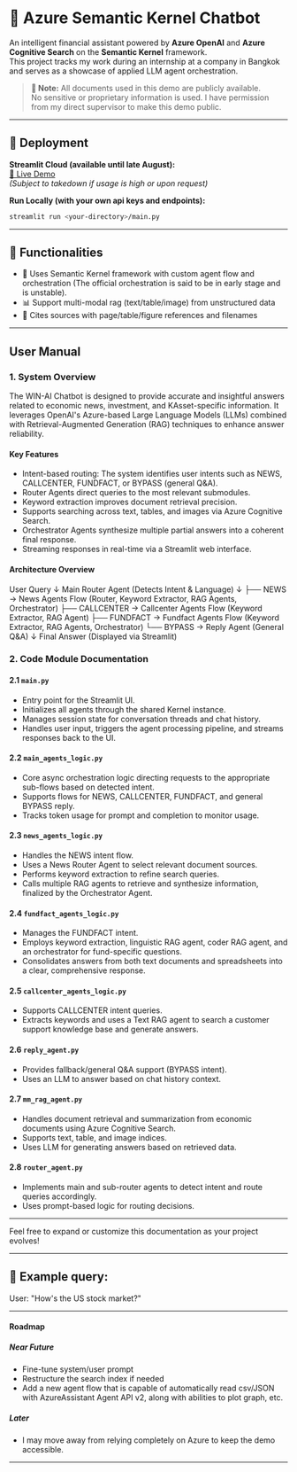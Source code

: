# 💬 Azure Semantic Kernel Chatbot

An intelligent financial assistant powered by **Azure OpenAI** and **Azure Cognitive Search** on the **Semantic Kernel** framework.  
This project tracks my work during an internship at a company in Bangkok and serves as a showcase of applied LLM agent orchestration.

> **📄 Note:** All documents used in this demo are publicly available.  
> No sensitive or proprietary information is used.
> I have permission from my direct supervisor to make this demo public.

---

## 🚀 Deployment

**Streamlit Cloud (available until late August):**  
[🔗 Live Demo](https://mm-rag-agent-demo-xil5jtaiwjk6hnbtzkkh4x.streamlit.app/)  
*(Subject to takedown if usage is high or upon request)*

**Run Locally (with your own api keys and endpoints):**
```bash
streamlit run <your-directory>/main.py
```
---

## 🧠 Functionalities
- 🤖 Uses Semantic Kernel framework with custom agent flow and orchestration (The official orchestration is said to be in early stage and is unstable).
- 📊 Support multi-modal rag (text/table/image) from unstructured data
- 📁 Cites sources with page/table/figure references and filenames
---
## User Manual

### 1. System Overview

The WIN-AI Chatbot is designed to provide accurate and insightful answers related to economic news, investment, and KAsset-specific information. It leverages OpenAI's Azure-based Large Language Models (LLMs) combined with Retrieval-Augmented Generation (RAG) techniques to enhance answer reliability.

#### Key Features
- Intent-based routing: The system identifies user intents such as NEWS, CALLCENTER, FUNDFACT, or BYPASS (general Q&A).
- Router Agents direct queries to the most relevant submodules.
- Keyword extraction improves document retrieval precision.
- Supports searching across text, tables, and images via Azure Cognitive Search.
- Orchestrator Agents synthesize multiple partial answers into a coherent final response.
- Streaming responses in real-time via a Streamlit web interface.

#### Architecture Overview
User Query
↓
Main Router Agent (Detects Intent & Language)
↓
├── NEWS → News Agents Flow (Router, Keyword Extractor, RAG Agents, Orchestrator)
├── CALLCENTER → Callcenter Agents Flow (Keyword Extractor, RAG Agent)
├── FUNDFACT → Fundfact Agents Flow (Keyword Extractor, RAG Agents, Orchestrator)
└── BYPASS → Reply Agent (General Q&A)
↓
Final Answer (Displayed via Streamlit)

### 2. Code Module Documentation

#### 2.1 `main.py`  
- Entry point for the Streamlit UI.  
- Initializes all agents through the shared Kernel instance.  
- Manages session state for conversation threads and chat history.  
- Handles user input, triggers the agent processing pipeline, and streams responses back to the UI.

#### 2.2 `main_agents_logic.py`  
- Core async orchestration logic directing requests to the appropriate sub-flows based on detected intent.  
- Supports flows for NEWS, CALLCENTER, FUNDFACT, and general BYPASS reply.  
- Tracks token usage for prompt and completion to monitor usage.

#### 2.3 `news_agents_logic.py`  
- Handles the NEWS intent flow.  
- Uses a News Router Agent to select relevant document sources.  
- Performs keyword extraction to refine search queries.  
- Calls multiple RAG agents to retrieve and synthesize information, finalized by the Orchestrator Agent.

#### 2.4 `fundfact_agents_logic.py`  
- Manages the FUNDFACT intent.  
- Employs keyword extraction, linguistic RAG agent, coder RAG agent, and an orchestrator for fund-specific questions.  
- Consolidates answers from both text documents and spreadsheets into a clear, comprehensive response.

#### 2.5 `callcenter_agents_logic.py`  
- Supports CALLCENTER intent queries.  
- Extracts keywords and uses a Text RAG agent to search a customer support knowledge base and generate answers.

#### 2.6 `reply_agent.py`  
- Provides fallback/general Q&A support (BYPASS intent).  
- Uses an LLM to answer based on chat history context.

#### 2.7 `mm_rag_agent.py`  
- Handles document retrieval and summarization from economic documents using Azure Cognitive Search.  
- Supports text, table, and image indices.  
- Uses LLM for generating answers based on retrieved data.

#### 2.8 `router_agent.py`  
- Implements main and sub-router agents to detect intent and route queries accordingly.  
- Uses prompt-based logic for routing decisions.

---

Feel free to expand or customize this documentation as your project evolves!

---
## 💬 Example query:
User: "How's the US stock market?"

---
#### Roadmap
##### Near Future
- Fine-tune system/user prompt
- Restructure the search index if needed
- Add a new agent flow that is capable of automatically read csv/JSON with AzureAssistant Agent API v2, along with abilities to plot graph, etc.
##### Later
- I may move away from relying completely on Azure to keep the demo accessible.
---


